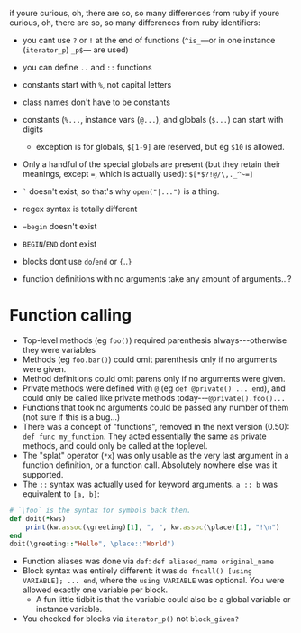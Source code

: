 if youre curious, oh, there are so, so many differences from ruby
if youre curious, oh, there are so, so many differences from ruby
identifiers:
- you cant use `?` or `!` at the end of functions (`^is_`—or in one instance (`iterator_p`) `_p$`— are used)
- you can define `..` and `::` functions
- constants start with `%`, not capital letters
- class names don't have to be constants
- constants (`%...`, instance vars (`@...`), and globals (`$...`) can start with digits
    - exception is for globals, `$[1-9]` are reserved, but eg `$10` is allowed.
- Only a handful of the special globals are present (but they retain their meanings, except `=`, which is actually used): `$[*$?!@/\,._^~=]`

- `` ` `` doesn't exist, so that's why `open("|...")` is a thing.
- regex syntax is totally different
- `=begin` doesn't exist
- `BEGIN`/`END` dont exist
- blocks dont use `do`/`end` or `{`..`}`

- function definitions with no arguments take any amount of arguments...?

# Function calling
- Top-level methods (eg `foo()`) required parenthesis always---otherwise they were variables
- Methods (eg `foo.bar()`) could omit parenthesis only if no arguments were given.
- Method definitions could omit parens only if no arguments were given.
- Private methods were defined with `@` (eg `def @private() ... end`), and could only be called
  like private methods today---`@private().foo()...`
- Functions that took no arguments could be passed any number of them (not sure if this is a bug...)
- There was a concept of "functions", removed in the next version (0.50): `def func my_function`.
  They acted essentially the same as private methods, and could only be called at the toplevel.
- The "splat" operator (`*x`) was only usable as the very last argument in a function definition, or
  a function call. Absolutely nowhere else was it supported.
- The `::` syntax was actually used for keyword arguments. `a :: b` was equivalent to `[a, b]`:
```ruby
# `\foo` is the syntax for symbols back then.
def doit(*kws)
    print(kw.assoc(\greeting)[1], ", ", kw.assoc(\place)[1], "!\n")
end
doit(\greeting::"Hello", \place::"World")
```
- Function aliases was done via `def`: `def aliased_name original_name`
- Block syntax was entirely different: it was `do fncall() [using VARIABLE]; ... end`, where the
  `using VARIABLE` was optional. You were allowed exactly one variable per block.
  - A fun little tidbit is that the variable could also be a global variable or instance variable.
- You checked for blocks via `iterator_p()` not `block_given?`
